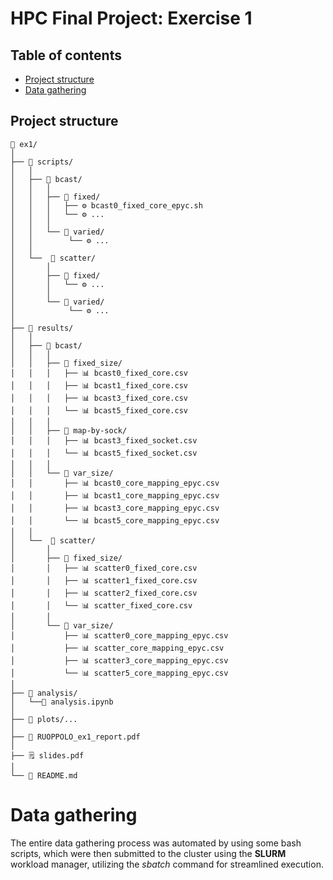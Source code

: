 # HPC Final Project: Exercise 1

## Table of contents
- [Project structure](#project-structure)
- [Data gathering](#data-gathering)

## Project structure

```
📂 ex1/
│ 
├── 📂 scripts/
│   │
│   ├── 📂 bcast/
│   │   │
│   │   ├── 📂 fixed/
│   │   │   ├── ⚙️ bcast0_fixed_core_epyc.sh
│   │   │   └── ⚙️ ...
│   │   │
│   │   └── 📂 varied/
│   │        └── ⚙️ ...
│   │
│   └──  📂 scatter/
│       │
│       ├── 📂 fixed/
│       │   └── ⚙️ ...
│       │
│       └── 📂 varied/
│            └── ⚙️ ...
│
├── 📂 results/
│   │
│   ├── 📂 bcast/
│   │   │
│   │   ├── 📂 fixed_size/
│   │   │   ├── 📊 bcast0_fixed_core.csv
│   │   │   ├── 📊 bcast1_fixed_core.csv	
│   │   │   ├── 📊 bcast3_fixed_core.csv	
│   │   │   └── 📊 bcast5_fixed_core.csv
│   │   │
│   │   ├── 📂 map-by-sock/
│   │   │   ├── 📊 bcast3_fixed_socket.csv
│   │   │   └── 📊 bcast5_fixed_socket.csv
│   │   │
│   │   └── 📂 var_size/
│   │       ├── 📊 bcast0_core_mapping_epyc.csv
│   │       ├── 📊 bcast1_core_mapping_epyc.csv
│   │       ├── 📊 bcast3_core_mapping_epyc.csv
│   │       └── 📊 bcast5_core_mapping_epyc.csv
│   │
│   └──  📂 scatter/
│       │
│       ├── 📂 fixed_size/
│       │   ├── 📊 scatter0_fixed_core.csv
│       │   ├── 📊 scatter1_fixed_core.csv	
│       │   ├── 📊 scatter2_fixed_core.csv	
│       │   └── 📊 scatter_fixed_core.csv
│       │
│       └── 📂 var_size/
│           ├── 📊 scatter0_core_mapping_epyc.csv
│           ├── 📊 scatter_core_mapping_epyc.csv
│           ├── 📊 scatter3_core_mapping_epyc.csv
│           └── 📊 scatter5_core_mapping_epyc.csv
│ 
├── 📂 analysis/
│   └──🔎 analysis.ipynb
│
├── 📂 plots/...  
│
├── 📝 RUOPPOLO_ex1_report.pdf
│
├── 🗒️ slides.pdf
│   
└── 📰 README.md

```


# Data gathering

The entire data gathering process was automated by using some bash scripts, which were then submitted to the cluster using the **SLURM** workload manager, utilizing the *sbatch* command for streamlined execution.


